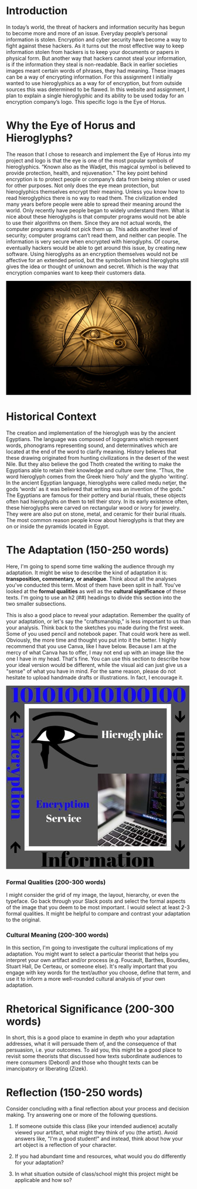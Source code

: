 # Introduction 
In today’s world, the threat of hackers and information security has begun to become more and more of an issue. Everyday people’s personal information is stolen. Encryption and cyber security have become a way to fight against these hackers. As it turns out the most effective way to keep information stolen from hackers is to keep your documents or papers in physical form. But another way that hackers cannot steal your information, is if the information they steal is non-readable. Back in earlier societies images meant certain words of phrases, they had meaning. These images can be a way of encrypting information. For this assignment I initially wanted to use hieroglyphics as a way for of encryption, but from outside sources this was determined to be flawed. In this website and assignment, I plan to explain a single hieroglyphic and its ability to be used today for an encryption company’s logo. This specific logo is the Eye of Horus. 

# Why the Eye of Horus and Hieroglyphs? 
The reason that I chose to research and implement the Eye of Horus into my project and logo is that the eye is one of the most popular symbols of hieroglyphics. “Known also as the Wadjet, this magical symbol is believed to provide protection, health, and rejuvenation.”  The key point behind encryption is to protect people or company’s data from being stolen or used for other purposes. Not only does the eye mean protection, but hieroglyphics themselves encrypt their meaning. Unless you know how to read hieroglyphics there is no way to read them. The civilization ended many years before people were able to spread their meaning around the world. Only recently have people began to widely understand them. What is nice about these hieroglyphs is that computer programs would not be able to use their algorithms on them. Since they are not actual words, the computer programs would not pick them up. This adds another level of security; computer programs can’t read them, and neither can people. The information is very secure when encrypted with hieroglyphs. Of course, eventually hackers would be able to get around this issue, by creating new software. Using hieroglyphs as an encryption themselves would not be affective for an extended period, but the symbolism behind hieroglyphs still gives the idea or thought of unknown and secret. Which is the way that encryption companies want to keep their customers data.

![eye-of-horus.JPG](eye-of-horus.jpg)

# Historical Context
The creation and implementation of the hieroglyph was by the ancient Egyptians. The language was composed of logograms which represent words, phonograms representing sound, and determinatives which are located at the end of the word to clarify meaning.  History believes that these drawing originated from hunting civilizations in the desert of the west Nile. But they also believe the god Thoth created the writing to make the Egyptians able to retain their knowledge and culture over time. “Thus, the word hieroglyph comes from the Greek hiero ‘holy’ and the glypho ‘writing’. In the ancient Egyptian language, hieroglyphs were called medu netjer, the gods ‘words’ as it was believed that writing was an invention of the gods.”   The Egyptians are famous for their pottery and burial rituals, these objects often had hieroglyphs on them to tell their story. In its early existence often, these hieroglyphs were carved on rectangular wood or ivory for jewelry. They were are also put on stone, metal, and ceramic for their burial rituals. The most common reason people know about hieroglyphs is that they are on or inside the pyramids located in Egypt. 


# The Adaptation (150-250 words)

Here, I'm going to spend some time walking the audience through my adaptation. It might be wise to describe the kind of adaptation it is: **transposition, commentary, or analogue**. Think about all the analyses you've conducted this term. Most of them have been split in half. You've looked at the **formal qualities** as well as the **cultural significance** of these texts. I'm going to use an h2 (##) headings to divide this section into the two smaller subsections. 

This is also a good place to reveal your adaptation. Remember the quality of your adaptation, or let's say the "craftsmanship," is less important to us than your analysis. Think back to the sketches you made during the first week. Some of you used pencil and notebook paper. That could work here as well. Obviously, the more time and thought you put into it the better. I highly recommend that you use Canva, like I have below. Because I am at the mercy of what Canva has to offer, I may not end up with an image like the one I have in my head. That's fine. You can use this section to describe how your ideal version would be different, while the visual aid can just give us a "sense" of what you have in mind. For the same reason, please do not hesitate to upload handmade drafts or illustrations. In fact, I encourage it. 

![adaptation](adaptation.jpg)


### Formal Qualities (200-300 words) 

I might consider the grid of my image, the layout, hierarchy, or even the typeface. Go back through your Slack posts and select the formal aspects of the image that you deem to be most important. I would select at least 2-3 formal qualities. It might be helpful to compare and contrast your adaptation to the original. 

### Cultural Meaning (200-300 words) 

In this section, I'm going to investigate the cultural implications of my adaptation. You might want to select a particular theorist that helps you interpret your own artifact and/or process (e.g. Foucault, Barthes, Bourdieu, Stuart Hall, De Certeau, or someone else). It's really important that you engage with key words for the text/author you choose, define that term, and use it to inform a more well-rounded cultural analysis of your own adaptation. 

# Rhetorical Significance (200-300 words) 

In short, this is a good place to examine in depth who your adaptation addresses, what it will persuade them of, and the consequence of that persuasion, i.e. your outcomes. To aid you, this might be a good place to revisit some theorists that discussed how texts subordinate audiences to mere consumers (Debord) and those who thought texts can be imancipatory or liberating (Zizek). 


# Reflection (150-250 words) 

Consider concluding with a final reflection about your process and decision making. Try answering one or more of the following questions. 

1. If someone outside this class (like your intended audience) acutally viewed your artifact, what might they think of you (the artist). Avoid answers like, "I'm a good student!" and instead, think about how your art object is a reflection of your character. 

2. If you had abundant time and resources, what would you do differently for your adaptation? 

3. In what situation outside of class/school might this project might be applicable and how so? 

